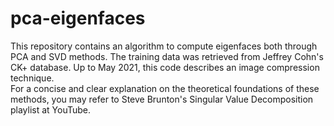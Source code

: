 # pca-eigenfaces
This repository contains an algorithm to compute eigenfaces both through PCA and SVD methods. The training data was retrieved from Jeffrey Cohn's CK+ database. Up to May 2021, this code describes an image compression technique. <br>
For a concise and clear explanation on the theoretical foundations of these methods, you may refer to Steve Brunton's Singular Value Decomposition playlist at YouTube.
